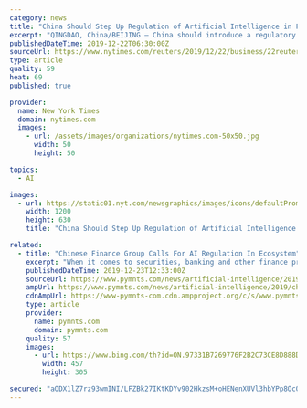 ```yaml
---
category: news
title: "China Should Step Up Regulation of Artificial Intelligence in Finance, Think Tank Says"
excerpt: "QINGDAO, China/BEIJING — China should introduce a regulatory framework for artificial intelligence in the finance industry, and enhance technology used by regulators to strengthen industry-wide supervision, policy advisers at a leading think tank said on Sunday. \"We should not deify artificial intelligence as it could go wrong just like any ..."
publishedDateTime: 2019-12-22T06:30:00Z
sourceUrl: https://www.nytimes.com/reuters/2019/12/22/business/22reuters-china-economy-artificial-intelligence.html
type: article
quality: 59
heat: 69
published: true

provider:
  name: New York Times
  domain: nytimes.com
  images:
    - url: /assets/images/organizations/nytimes.com-50x50.jpg
      width: 50
      height: 50

topics:
  - AI

images:
  - url: https://static01.nyt.com/newsgraphics/images/icons/defaultPromoCrop.png
    width: 1200
    height: 630
    title: "China Should Step Up Regulation of Artificial Intelligence in Finance, Think Tank Says"

related:
  - title: "Chinese Finance Group Calls For AI Regulation In Ecosystem"
    excerpt: "When it comes to securities, banking and other finance products which are employing technology such as a facial recognition or big data analytics, technologies to regulate that intelligent finance have lagged behind AI development, according to a report by the China Finance 40 Forum, a platform for finance policy research and academic exchange."
    publishedDateTime: 2019-12-23T12:33:00Z
    sourceUrl: https://www.pymnts.com/news/artificial-intelligence/2019/chinese-finance-group-calls-for-ai-regulation-in-ecosystem/
    ampUrl: https://www.pymnts.com/news/artificial-intelligence/2019/chinese-finance-group-calls-for-ai-regulation-in-ecosystem/amp/
    cdnAmpUrl: https://www-pymnts-com.cdn.ampproject.org/c/s/www.pymnts.com/news/artificial-intelligence/2019/chinese-finance-group-calls-for-ai-regulation-in-ecosystem/amp/
    type: article
    provider:
      name: pymnts.com
      domain: pymnts.com
    quality: 57
    images:
      - url: https://www.bing.com/th?id=ON.97331B7269776F2B2C73CE8D888D034D
        width: 457
        height: 305

secured: "aODX1lZ7rz93wmINI/LFZBk27IKtKDYv902HkzsM+oHENenXUVl3hbYPp8Oc035ixIYTuxwy9CVx4mMPcGHez6zrJNUf/dF4L37u5z+bwyWtD3CvVkexBYKz1zRHzF5M/DX9xZWhD72z5nWEYDqWLZByWqj+KPgrEyCw+UYYyWr4bsOGQxpxTSVtmrzXZ7zPJMb6CEKQHhdxk6W6SbtSazXbxjXlQjB1t8u+NvkXFrLbZ4l9e758mycheaptiS/A/XXsb7euKc5fSHjg23XFKw==;0WablOpiF3/BE2xB8gpZiQ=="
---
```


